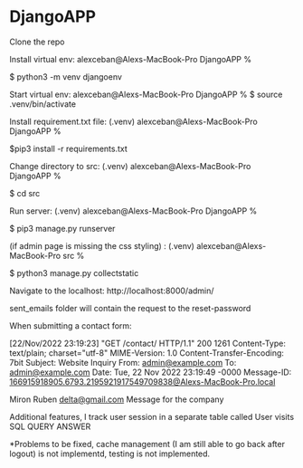# DjangoAPP

Clone the repo 

Install virtual env:  alexceban@Alexs-MacBook-Pro DjangoAPP % 

$ python3 -m venv djangoenv  

Start virtual env:  alexceban@Alexs-MacBook-Pro DjangoAPP % 
$ source .venv/bin/activate

Install requirement.txt file: (.venv) alexceban@Alexs-MacBook-Pro DjangoAPP % 

$pip3 install -r requirements.txt

Change directory to src: (.venv) alexceban@Alexs-MacBook-Pro DjangoAPP % 

$ cd src

Run server: (.venv) alexceban@Alexs-MacBook-Pro DjangoAPP % 

$ pip3 manage.py runserver

(if admin page is missing the css styling) : (.venv) alexceban@Alexs-MacBook-Pro src % 

$ python3 manage.py collectstatic

Navigate to the localhost: http://localhost:8000/admin/

sent_emails folder will contain the request to the reset-password 

When submitting a contact form: 

[22/Nov/2022 23:19:23] "GET /contact/ HTTP/1.1" 200 1261
Content-Type: text/plain; charset="utf-8"
MIME-Version: 1.0
Content-Transfer-Encoding: 7bit
Subject: Website Inquiry
From: admin@example.com
To: admin@example.com
Date: Tue, 22 Nov 2022 23:19:49 -0000
Message-ID: <166915918905.6793.2195921917549709838@Alexs-MacBook-Pro.local>

Miron
Ruben
delta@gmail.com
Message for the company


Additional features, I track user session in a separate table called User visits
SQL QUERY ANSWER






*Problems to be fixed, cache management (I am still able to go back after logout) is not implementd, testing is not implemented.


